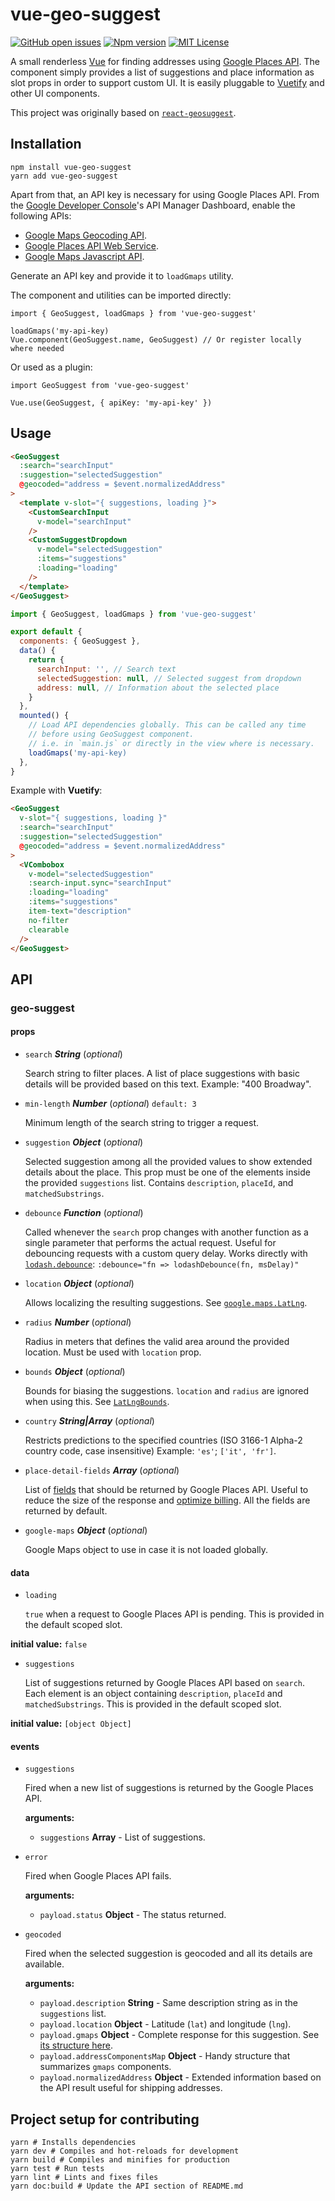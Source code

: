 # vue-geo-suggest

[![GitHub open issues](https://img.shields.io/github/issues/frandiox/vue-geo-suggest.svg?maxAge=2592000)](https://github.com/frandiox/vue-geo-suggest/issues)
[![Npm version](https://img.shields.io/npm/v/vue-geo-suggest.svg?maxAge=2592000)](https://www.npmjs.com/package/vue-geo-suggest)
[![MIT License](https://img.shields.io/github/license/frandiox/vue-geo-suggest.svg)](https://github.com/frandiox/vue-geo-suggest/blob/master/LICENSE)

A small renderless [Vue](https://vuejs.org) for finding addresses using [Google Places API](https://developers.google.com/places/web-service/intro). The component simply provides a list of suggestions and place information as slot props in order to support custom UI. It is easily pluggable to [Vuetify](https://vuetifyjs.com) and other UI components.

This project was originally based on [`react-geosuggest`](https://github.com/ubilabs/react-geosuggest).

## Installation

```
npm install vue-geo-suggest
yarn add vue-geo-suggest
```

Apart from that, an API key is necessary for using Google Places API. From the [Google Developer Console](https://console.developers.google.com)'s API Manager Dashboard, enable the following APIs:

- [Google Maps Geocoding API](https://developers.google.com/maps/documentation/geocoding/start).
- [Google Places API Web Service](https://developers.google.com/places/web-service/).
- [Google Maps Javascript API](https://developers.google.com/maps/documentation/javascript/).

Generate an API key and provide it to `loadGmaps` utility.

The component and utilities can be imported directly:

```
import { GeoSuggest, loadGmaps } from 'vue-geo-suggest'

loadGmaps('my-api-key)
Vue.component(GeoSuggest.name, GeoSuggest) // Or register locally where needed
```

Or used as a plugin:

```
import GeoSuggest from 'vue-geo-suggest'

Vue.use(GeoSuggest, { apiKey: 'my-api-key' })
```

## Usage

```HTML
<GeoSuggest
  :search="searchInput"
  :suggestion="selectedSuggestion"
  @geocoded="address = $event.normalizedAddress"
>
  <template v-slot="{ suggestions, loading }">
    <CustomSearchInput
      v-model="searchInput"
    />
    <CustomSuggestDropdown
      v-model="selectedSuggestion"
      :items="suggestions"
      :loading="loading"
    />
  </template>
</GeoSuggest>
```

```javascript
import { GeoSuggest, loadGmaps } from 'vue-geo-suggest'

export default {
  components: { GeoSuggest },
  data() {
    return {
      searchInput: '', // Search text
      selectedSuggestion: null, // Selected suggest from dropdown
      address: null, // Information about the selected place
    }
  },
  mounted() {
    // Load API dependencies globally. This can be called any time
    // before using GeoSuggest component.
    // i.e. in `main.js` or directly in the view where is necessary.
    loadGmaps('my-api-key)
  },
}
```

Example with **Vuetify**:

```HTML
<GeoSuggest
  v-slot="{ suggestions, loading }"
  :search="searchInput"
  :suggestion="selectedSuggestion"
  @geocoded="address = $event.normalizedAddress"
>
  <VCombobox
    v-model="selectedSuggestion"
    :search-input.sync="searchInput"
    :loading="loading"
    :items="suggestions"
    item-text="description"
    no-filter
    clearable
  />
</GeoSuggest>
```

## API

### geo-suggest

#### props

- `search` **_String_** (_optional_)

  Search string to filter places. A list of place suggestions
  with basic details will be provided based on this text.
  Example: "400 Broadway".

- `min-length` **_Number_** (_optional_) `default: 3`

  Minimum length of the search string to trigger a request.

- `suggestion` **_Object_** (_optional_)

  Selected suggestion among all the provided values
  to show extended details about the place. This prop must be
  one of the elements inside the provided `suggestions` list.
  Contains `description`, `placeId`, and `matchedSubstrings`.

- `debounce` **_Function_** (_optional_)

  Called whenever the `search` prop changes
  with another function as a single parameter that performs the actual request.
  Useful for debouncing requests with a custom query delay. Works directly with
  [`lodash.debounce`](https://www.npmjs.com/package/lodash.debounce):
  `:debounce="fn => lodashDebounce(fn, msDelay)"`

- `location` **_Object_** (_optional_)

  Allows localizing the resulting suggestions.
  See [`google.maps.LatLng`](https://developers.google.com/maps/documentation/javascript/reference#LatLng).

- `radius` **_Number_** (_optional_)

  Radius in meters that defines the valid area around the provided location. Must be used with `location` prop.

- `bounds` **_Object_** (_optional_)

  Bounds for biasing the suggestions. `location` and `radius` are ignored when using this.
  See [`LatLngBounds`](https://developers.google.com/maps/documentation/javascript/reference?csw=1#LatLngBounds).

- `country` **_String|Array_** (_optional_)

  Restricts predictions to the specified countries (ISO 3166-1 Alpha-2 country code, case insensitive)
  Example: `'es'`; `['it', 'fr']`.

- `place-detail-fields` **_Array_** (_optional_)

  List of [fields](https://developers.google.com/maps/documentation/javascript/reference/places-service#PlaceDetailsRequest.fields)
  that should be returned by Google Places API. Useful to reduce the size of the response and [optimize billing](https://developers.google.com/maps/billing/understanding-cost-of-use#data-skus).
  All the fields are returned by default.

- `google-maps` **_Object_** (_optional_)

  Google Maps object to use in case it is not loaded globally.

#### data

- `loading`

  `true` when a request to Google Places API is pending.
  This is provided in the default scoped slot.

**initial value:** `false`

- `suggestions`

  List of suggestions returned by Google Places API based on `search`.
  Each element is an object containing `description`, `placeId` and `matchedSubstrings`.
  This is provided in the default scoped slot.

**initial value:** `[object Object]`

#### events

- `suggestions`

  Fired when a new list of suggestions is returned by the Google Places API.

  **arguments:**

  - `suggestions` **Array** - List of suggestions.

- `error`

  Fired when Google Places API fails.

  **arguments:**

  - `payload.status` **Object** - The status returned.

- `geocoded`

  Fired when the selected suggestion is geocoded and all its details are available.

  **arguments:**

  - `payload.description` **String** - Same description string as in the `suggestions` list.
  - `payload.location` **Object** - Latitude (`lat`) and longitude (`lng`).
  - `payload.gmaps` **Object** - Complete response for this suggestion. See [its structure here](https://developers.google.com/maps/documentation/javascript/reference#GeocoderResult).
  - `payload.addressComponentsMap` **Object** - Handy structure that summarizes `gmaps` components.
  - `payload.normalizedAddress` **Object** - Extended information based on the API result useful for shipping addresses.

## Project setup for contributing

```
yarn # Installs dependencies
yarn dev # Compiles and hot-reloads for development
yarn build # Compiles and minifies for production
yarn test # Run tests
yarn lint # Lints and fixes files
yarn doc:build # Update the API section of README.md
```
